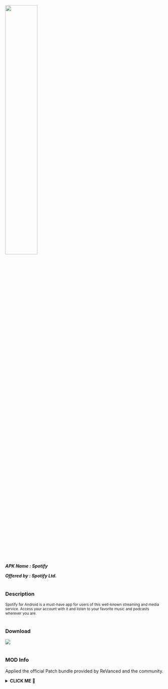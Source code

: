 <img src="https://img.utdstc.com/icon/4ba/1ef/4ba1ef03c48c81bb20965a85d244c07ec086c20f4ec9a047828e19ecbf245490:200" style="width: 45%">

***APK Name : Spotify***

***Offered by : Spotify Ltd.***

#

### Description
<sub>
Spotify for Android is a must-have app for users of this well-known streaming and media service. Access your account with it and listen to your favorite music and podcasts wherever you are.
</sub>

#

### Download
[![](https://img.shields.io/badge/dynamic/json?labelColor=black&color=black&label=SPOTIFY&query=%24%5B"com.spotify.music.apk"%5D&url=https%3A%2F%2Fraw.githubusercontent.com%2FSCP-017%2Fmain%2Fmain%2Frevanced%2Fassets%2Fversions%2Flatest%2Fversions.json&logo=Spotify&style=for-the-badge)](https://github.com/SCP-017/repo.1/releases/latest/download/spotify.apk)

#

### MOD Info
Applied the official Patch bundle provided by ReVanced and the community.

<details><summary><b> CLICK ME 🥺 </b></summary>

> <sub></sub>

</details>
